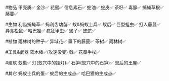 #物品
甲壳质✅
金沙✅
花蜜✅
信息素石✅
蛇油✅
蛇皮✅
茶籽✅
毒腺✅
捕蝇草根✅
藤蔓✅

#生物
利齿捕蝇草✅
蚂利齿幼苗✅
蚁&蚂蚁士兵✅
蚁后✅
巨型蛆虫✅
打人藤蔓✅
异食松鼠✅
哈巴狸✅
疯狂甲虫✅
蝎子✅
蝰蛇✅

#植物
雨林树的种子✅
异域花✅
垂下的藤蔓✅
茶树✅
雨林树✅

#工具&武器
软木棒✅(攻速没变)
戟✅
花茎手杖✅

#建筑
蚁巢✅
灯(蚁穴中的挂灯)✅
石笋(蚁穴中的石笋)✅
蚁后的王座✅

#其它
蚂蚁士兵的蛋✅
蚁后的生成点✅
哈巴狸的生成点✅